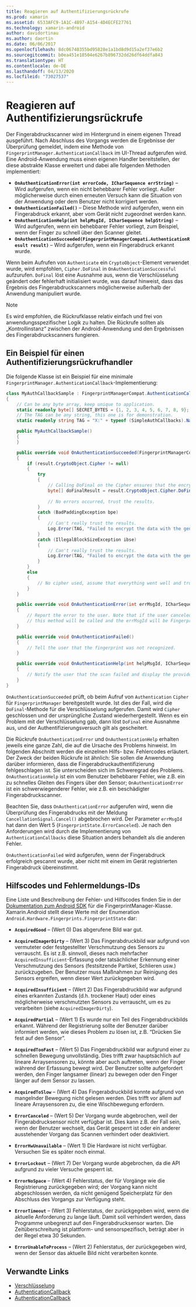 ```yaml
---
title: Reagieren auf Authentifizierungsrückrufe
ms.prod: xamarin
ms.assetid: 6533AFC9-1A1C-4897-A154-4D4ECFE27761
ms.technology: xamarin-android
author: davidortinau
ms.author: daortin
ms.date: 06/06/2017
ms.openlocfilehash: 8dc06740355bd95828e1a1bd8d9d15a2ef37e6b2
ms.sourcegitcommit: b0ea451e18504e6267b896732dd26df64ddfa843
ms.translationtype: HT
ms.contentlocale: de-DE
ms.lasthandoff: 04/13/2020
ms.locfileid: "73027537"
---
```

# <a name="responding-to-authentication-callbacks"></a>Reagieren auf Authentifizierungsrückrufe

Der Fingerabdruckscanner wird im Hintergrund in einem eigenen Thread ausgeführt. Nach Abschluss des Vorgangs werden die Ergebnisse der Überprüfung gemeldet, indem eine Methode von `FingerprintManager.AuthenticationCallback` im UI-Thread aufgerufen wird. Eine Android-Anwendung muss einen eigenen Handler bereitstellen, der diese abstrakte Klasse erweitert und dabei alle folgenden Methoden implementiert:

- **`OnAuthenticationError(int errorCode, ICharSequence errString)`** &ndash; Wird aufgerufen, wenn ein nicht behebbarer Fehler vorliegt. Außer möglicherweise durch einen erneuten Versuch kann die Situation von der Anwendung oder dem Benutzer nicht korrigiert werden.
- **`OnAuthenticationFailed()`** &ndash; Diese Methode wird aufgerufen, wenn ein Fingerabdruck erkannt, aber vom Gerät nicht zugeordnet werden kann.
- **`OnAuthenticationHelp(int helpMsgId, ICharSequence helpString)`** &ndash; Wird aufgerufen, wenn ein behebbarer Fehler vorliegt, zum Beispiel, wenn der Finger zu schnell über den Scanner gleitet.
- **`OnAuthenticationSucceeded(FingerprintManagerCompati.AuthenticationResult result)`** &ndash; Wird aufgerufen, wenn ein Fingerabdruck erkannt wurde.

Wenn beim Aufrufen von `Authenticate` ein `CryptoObject`-Element verwendet wurde, wird empfohlen, `Cipher.DoFinal` in `OnAuthenticationSuccessful` aufzurufen.
`DoFinal` löst eine Ausnahme aus, wenn die Verschlüsselung geändert oder fehlerhaft initialisiert wurde, was darauf hinweist, dass das Ergebnis des Fingerabdruckscanners möglicherweise außerhalb der Anwendung manipuliert wurde.

> [!NOTE]
> Es wird empfohlen, die Rückrufklasse relativ einfach und frei von anwendungsspezifischer Logik zu halten. Die Rückrufe sollten als „Kontrollinstanz“ zwischen der Android-Anwendung und den Ergebnissen des Fingerabdruckscanners fungieren.

## <a name="a-sample-authentication-callback-handler"></a>Ein Beispiel für einen Authentifizierungsrückrufhandler

Die folgende Klasse ist ein Beispiel für eine minimale `FingerprintManager.AuthenticationCallback`-Implementierung: 

```csharp
class MyAuthCallbackSample : FingerprintManagerCompat.AuthenticationCallback
{
    // Can be any byte array, keep unique to application.
    static readonly byte[] SECRET_BYTES = {1, 2, 3, 4, 5, 6, 7, 8, 9};
    // The TAG can be any string, this one is for demonstration.
    static readonly string TAG = "X:" + typeof (SimpleAuthCallbacks).Name;

    public MyAuthCallbackSample()
    {
    }

    public override void OnAuthenticationSucceeded(FingerprintManagerCompat.AuthenticationResult result)
    {
        if (result.CryptoObject.Cipher != null) 
        {
            try
            {
                // Calling DoFinal on the Cipher ensures that the encryption worked.
                byte[] doFinalResult = result.CryptoObject.Cipher.DoFinal(SECRET_BYTES);
    
                // No errors occurred, trust the results.              
            }
            catch (BadPaddingException bpe)
            {
                // Can't really trust the results.
                Log.Error(TAG, "Failed to encrypt the data with the generated key." + bpe);
            }
            catch (IllegalBlockSizeException ibse)
            {
                // Can't really trust the results.
                Log.Error(TAG, "Failed to encrypt the data with the generated key." + ibse);
            }
        }
        else
        {
            // No cipher used, assume that everything went well and trust the results.
        }
    }

    public override void OnAuthenticationError(int errMsgId, ICharSequence errString)
    {
        // Report the error to the user. Note that if the user canceled the scan,
        // this method will be called and the errMsgId will be FingerprintState.ErrorCanceled.
    }

    public override void OnAuthenticationFailed()
    {
        // Tell the user that the fingerprint was not recognized.
    }

    public override void OnAuthenticationHelp(int helpMsgId, ICharSequence helpString)
    {
        // Notify the user that the scan failed and display the provided hint.
    }
}
```

`OnAuthenticationSucceeded` prüft, ob beim Aufruf von `Authentication` `Cipher` für `FingerprintManager` bereitgestellt wurde. Ist dies der Fall, wird die `DoFinal`-Methode für die Verschlüsselung aufgerufen. Damit wird `Cipher` geschlossen und der ursprüngliche Zustand wiederhergestellt. Wenn es ein Problem mit der Verschlüsselung gab, dann löst `DoFinal` eine Ausnahme aus, und der Authentifizierungsversuch gilt als gescheitert.

Die Rückrufe `OnAuthenticationError` und `OnAuthenticationHelp` erhalten jeweils eine ganze Zahl, die auf die Ursache des Problems hinweist. Im folgenden Abschnitt werden die einzelnen Hilfs- bzw. Fehlercodes erläutert. Der Zweck der beiden Rückrufe ist ähnlich: Sie sollen die Anwendung darüber informieren, dass die Fingerabdruckauthentifizierung fehlgeschlagen ist. Sie unterscheiden sich im Schweregrad des Problems. `OnAuthenticationHelp` ist ein vom Benutzer behebbarer Fehler, wie z.B. ein zu schnelles Gleiten des Fingers über den Sensor; `OnAuthenticationError` ist ein schwerwiegenderer Fehler, wie z.B. ein beschädigter Fingerabdruckscanner.

Beachten Sie, dass `OnAuthenticationError` aufgerufen wird, wenn die Überprüfung des Fingerabdrucks mit der Meldung `CancellationSignal.Cancel()` abgebrochen wird. Der Parameter `errMsgId` hat dann den Wert 5 (`FingerprintState.ErrorCanceled`). Je nach den Anforderungen wird durch die Implementierung von `AuthenticationCallbacks` diese Situation anders behandelt als die anderen Fehler. 

`OnAuthenticationFailed` wird aufgerufen, wenn der Fingerabdruck erfolgreich gescannt wurde, aber nicht mit einem im Gerät registrierten Fingerabdruck übereinstimmt. 

## <a name="help-codes-and-error-message-ids"></a>Hilfscodes und Fehlermeldungs-IDs 

Eine Liste und Beschreibung der Fehler- und Hilfscodes finden Sie in der [Dokumentation zum Android SDK](https://developer.android.com/reference/android/hardware/fingerprint/FingerprintManager.html#FINGERPRINT_ACQUIRED_GOOD) für die FingerprintManager-Klasse. Xamarin.Android stellt diese Werte mit der Enumeration `Android.Hardware.Fingerprints.FingerprintState` dar:

- **`AcquiredGood`** &ndash; (Wert 0) Das abgerufene Bild war gut.

- **`AcquiredImagerDirty`** &ndash; (Wert 3) Das Fingerabdruckbild war aufgrund von vermuteter oder festgestellter Verschmutzung des Sensors zu verrauscht. Es ist z.B. sinnvoll, dieses nach mehrfacher `AcquiredInsufficient`-Erfassung oder tatsächlicher Erkennung einer Verschmutzung des Sensors (festsitzende Partikel, Schlieren usw.) zurückzugeben. Der Benutzer muss Maßnahmen zur Reinigung des Sensors ergreifen, wenn dieser Wert zurückgegeben wird.

- **`AcquiredInsufficient`** &ndash; (Wert 2) Das Fingerabdruckbild war aufgrund eines erkannten Zustands (d.h. trockener Haut) oder eines möglicherweise verschmutzten Sensors zu verrauscht, um es zu verarbeiten (siehe `AcquiredImagerDirty`).

- **`AcquiredPartial`** &ndash; (Wert 1) Es wurde nur ein Teil des Fingerabdruckbilds erkannt. Während der Registrierung sollte der Benutzer darüber informiert werden, wie dieses Problem zu lösen ist, z.B. &ldquo;Drücken Sie fest auf den Sensor&rdquo;.

- **`AcquiredTooFast`** &ndash; (Wert 5) Das Fingerabdruckbild war aufgrund einer zu schnellen Bewegung unvollständig. Dies trifft zwar hauptsächlich auf lineare Arraysensoren zu, könnte aber auch auftreten, wenn der Finger während der Erfassung bewegt wird. Der Benutzer sollte aufgefordert werden, den Finger langsamer (linear) zu bewegen oder den Finger länger auf dem Sensor zu lassen.

- **`AcquiredToSlow`** &ndash; (Wert 4) Das Fingerabdruckbild konnte aufgrund von mangelnder Bewegung nicht gelesen werden. Dies trifft vor allem auf lineare Arraysensoren zu, die eine Wischbewegung erfordern.

- **`ErrorCanceled`** &ndash; (Wert 5) Der Vorgang wurde abgebrochen, weil der Fingerabdrucksensor nicht verfügbar ist. Dies kann z.B. der Fall sein, wenn der Benutzer wechselt, das Gerät gesperrt ist oder ein anderer ausstehender Vorgang das Scannen verhindert oder deaktiviert.

- **`ErrorHwUnavailable`** &ndash; (Wert 1) Die Hardware ist nicht verfügbar. Versuchen Sie es später noch einmal.

- **`ErrorLockout`** &ndash; (Wert 7) Der Vorgang wurde abgebrochen, da die API aufgrund zu vieler Versuche gesperrt ist.

- **`ErrorNoSpace`** &ndash; (Wert 4) Fehlerstatus, der für Vorgänge wie die Registrierung zurückgegeben wird; der Vorgang kann nicht abgeschlossen werden, da nicht genügend Speicherplatz für den Abschluss des Vorgangs zur Verfügung steht.

- **`ErrorTimeout`** &ndash; (Wert 3) Fehlerstatus, der zurückgegeben wird, wenn die aktuelle Anforderung zu lange läuft. Damit soll verhindert werden, dass Programme unbegrenzt auf den Fingerabdrucksensor warten. Die Zeitüberschreitung ist plattform- und sensorspezifisch, beträgt aber in der Regel etwa 30 Sekunden.

- **`ErrorUnableToProcess`** &ndash; (Wert 2) Fehlerstatus, der zurückgegeben wird, wenn der Sensor das aktuelle Bild nicht verarbeiten konnte.

## <a name="related-links"></a>Verwandte Links

- [Verschlüsselung](https://docs.oracle.com/javase/7/docs/api/javax/crypto/Cipher.html)
- [AuthenticationCallback](https://developer.android.com/reference/android/hardware/fingerprint/FingerprintManager.AuthenticationCallback.html)
- [AuthenticationCallback](https://developer.android.com/reference/android/support/v4/hardware/fingerprint/FingerprintManagerCompat.AuthenticationCallback.html)
